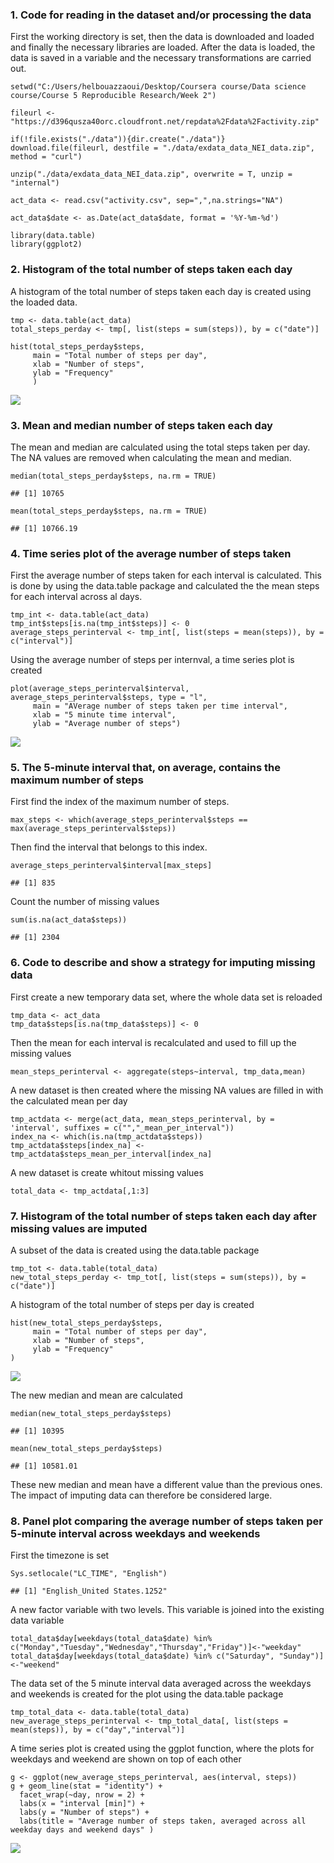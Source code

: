 ### 1. Code for reading in the dataset and/or processing the data

First the working directory is set, then the data is downloaded and
loaded and finally the necessary libraries are loaded. After the data is
loaded, the data is saved in a variable and the necessary
transformations are carried out.

    setwd("C:/Users/helbouazzaoui/Desktop/Coursera course/Data science course/Course 5 Reproducible Research/Week 2")

    fileurl <- "https://d396qusza40orc.cloudfront.net/repdata%2Fdata%2Factivity.zip"

    if(!file.exists("./data")){dir.create("./data")}
    download.file(fileurl, destfile = "./data/exdata_data_NEI_data.zip", method = "curl")

    unzip("./data/exdata_data_NEI_data.zip", overwrite = T, unzip = "internal")

    act_data <- read.csv("activity.csv", sep=",",na.strings="NA")

    act_data$date <- as.Date(act_data$date, format = '%Y-%m-%d')

    library(data.table)
    library(ggplot2)

### 2. Histogram of the total number of steps taken each day

A histogram of the total number of steps taken each day is created using
the loaded data.

    tmp <- data.table(act_data)
    total_steps_perday <- tmp[, list(steps = sum(steps)), by = c("date")]

    hist(total_steps_perday$steps,
         main = "Total number of steps per day",
         xlab = "Number of steps", 
         ylab = "Frequency"
         )

![](PA1_template_files/figure-markdown_strict/unnamed-chunk-2-1.png)

### 3. Mean and median number of steps taken each day

The mean and median are calculated using the total steps taken per day.
The NA values are removed when calculating the mean and median.

    median(total_steps_perday$steps, na.rm = TRUE)

    ## [1] 10765

    mean(total_steps_perday$steps, na.rm = TRUE)

    ## [1] 10766.19

### 4. Time series plot of the average number of steps taken

First the average number of steps taken for each interval is calculated.
This is done by using the data.table package and calculated the the mean
steps for each interval across al days.

    tmp_int <- data.table(act_data)
    tmp_int$steps[is.na(tmp_int$steps)] <- 0
    average_steps_perinterval <- tmp_int[, list(steps = mean(steps)), by = c("interval")]

Using the average number of steps per internval, a time series plot is
created

    plot(average_steps_perinterval$interval, average_steps_perinterval$steps, type = "l",
         main = "AVerage number of steps taken per time interval",
         xlab = "5 minute time interval", 
         ylab = "Average number of steps")

![](PA1_template_files/figure-markdown_strict/unnamed-chunk-5-1.png)

### 5. The 5-minute interval that, on average, contains the maximum number of steps

First find the index of the maximum number of steps.

    max_steps <- which(average_steps_perinterval$steps == max(average_steps_perinterval$steps))

Then find the interval that belongs to this index.

    average_steps_perinterval$interval[max_steps]

    ## [1] 835

Count the number of missing values

    sum(is.na(act_data$steps))

    ## [1] 2304

### 6. Code to describe and show a strategy for imputing missing data

First create a new temporary data set, where the whole data set is
reloaded

    tmp_data <- act_data
    tmp_data$steps[is.na(tmp_data$steps)] <- 0

Then the mean for each interval is recalculated and used to fill up the
missing values

    mean_steps_perinterval <- aggregate(steps~interval, tmp_data,mean)

A new dataset is then created where the missing NA values are filled in
with the calculated mean per day

    tmp_actdata <- merge(act_data, mean_steps_perinterval, by = 'interval', suffixes = c("","_mean_per_interval"))
    index_na <- which(is.na(tmp_actdata$steps))
    tmp_actdata$steps[index_na] <- tmp_actdata$steps_mean_per_interval[index_na]

A new dataset is create whitout missing values

    total_data <- tmp_actdata[,1:3]

### 7. Histogram of the total number of steps taken each day after missing values are imputed

A subset of the data is created using the data.table package

    tmp_tot <- data.table(total_data)
    new_total_steps_perday <- tmp_tot[, list(steps = sum(steps)), by = c("date")]

A histogram of the total number of steps per day is created

    hist(new_total_steps_perday$steps,
         main = "Total number of steps per day",
         xlab = "Number of steps", 
         ylab = "Frequency"
    )

![](PA1_template_files/figure-markdown_strict/unnamed-chunk-14-1.png)

The new median and mean are calculated

    median(new_total_steps_perday$steps)

    ## [1] 10395

    mean(new_total_steps_perday$steps)

    ## [1] 10581.01

These new median and mean have a different value than the previous ones.
The impact of imputing data can therefore be considered large.

### 8. Panel plot comparing the average number of steps taken per 5-minute interval across weekdays and weekends

First the timezone is set

    Sys.setlocale("LC_TIME", "English") 

    ## [1] "English_United States.1252"

A new factor variable with two levels. This variable is joined into the
existing data variable

    total_data$day[weekdays(total_data$date) %in% c("Monday","Tuesday","Wednesday","Thursday","Friday")]<-"weekday"
    total_data$day[weekdays(total_data$date) %in% c("Saturday", "Sunday")]<-"weekend"

The data set of the 5 minute interval data averaged across the weekdays
and weekends is created for the plot using the data.table package

    tmp_total_data <- data.table(total_data)
    new_average_steps_perinterval <- tmp_total_data[, list(steps = mean(steps)), by = c("day","interval")]

A time series plot is created using the ggplot function, where the plots
for weekdays and weekend are shown on top of each other

    g <- ggplot(new_average_steps_perinterval, aes(interval, steps)) 
    g + geom_line(stat = "identity") +
      facet_wrap(~day, nrow = 2) +
      labs(x = "interval [min]") + 
      labs(y = "Number of steps") + 
      labs(title = "Average number of steps taken, averaged across all weekday days and weekend days" )

![](PA1_template_files/figure-markdown_strict/unnamed-chunk-19-1.png)

